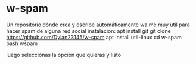 # w-spam
Un repositorio dónde crea y escribe automáticamente wa.me muy útil para hacer spam de alguna red social 
instalacion:
apt install git 
git clone https://github.com/Dylan23145/w-spam 
apt install util-linux 
cd w-spam 
bash wspam 


luego selecciónas la opcion que quieras y listo 
